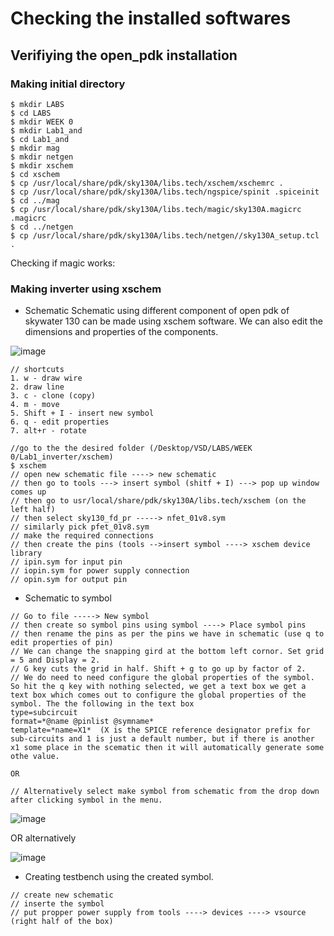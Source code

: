 # Checking the installed softwares
## Verifiying the open_pdk installation
### Making initial directory

```
$ mkdir LABS
$ cd LABS
$ mkdir WEEK 0
$ mkdir Lab1_and
$ cd Lab1_and
$ mkdir mag
$ mkdir netgen
$ mkdir xschem
$ cd xschem
$ cp /usr/local/share/pdk/sky130A/libs.tech/xschem/xschemrc .
$ cp /usr/local/share/pdk/sky130A/libs.tech/ngspice/spinit .spiceinit
$ cd ../mag
$ cp /usr/local/share/pdk/sky130A/libs.tech/magic/sky130A.magicrc .magicrc
$ cd ../netgen
$ cp /usr/local/share/pdk/sky130A/libs.tech/netgen//sky130A_setup.tcl .
```

Checking if magic works:


### Making inverter using xschem 

- Schematic
Schematic using different component of open pdk of skywater 130 can be made using xschem software. We can also edit the dimensions and properties of the components. 

![image](https://user-images.githubusercontent.com/69652104/217327517-25763a71-42e4-4ada-a5ff-a4f19cc7eb93.png)

```
// shortcuts
1. w - draw wire
2. draw line 
3. c - clone (copy)
4. m - move
5. Shift + I - insert new symbol
6. q - edit properties
7. alt+r - rotate

//go to the the desired folder (/Desktop/VSD/LABS/WEEK 0/Lab1_inverter/xschem) 
$ xschem
// open new schematic file ----> new schematic
// then go to tools ---> insert symbol (shitf + I) ---> pop up window comes up
// then go to usr/local/share/pdk/sky130A/libs.tech/xschem (on the left half) 
// then select sky130_fd_pr -----> nfet_01v8.sym
// similarly pick pfet_01v8.sym
// make the required connections
// then create the pins (tools -->insert symbol ----> xschem device library
// ipin.sym for input pin
// iopin.sym for power supply connection
// opin.sym for output pin
```

- Schematic to symbol

```
// Go to file -----> New symbol
// then create so symbol pins using symbol ----> Place symbol pins
// then rename the pins as per the pins we have in schematic (use q to edit properties of pin)
// We can change the snapping gird at the bottom left cornor. Set grid = 5 and Display = 2.
// G key cuts the grid in half. Shift + g to go up by factor of 2.
// We do need to need configure the global properties of the symbol. So hit the q key with nothing selected, we get a text box we get a text box which comes out to configure the global properties of the symbol. The the following in the text box
type=subcircuit
format=*@name @pinlist @symname*
template=*name=X1*  (X is the SPICE reference designator prefix for sub-circuits and 1 is just a default number, but if there is another x1 some place in the scematic then it will automatically generate some othe value. 

OR

// Alternatively select make symbol from schematic from the drop down after clicking symbol in the menu. 
```

![image](https://user-images.githubusercontent.com/69652104/217360903-6501a71e-a72c-4e1a-979c-f70bdf7be06d.png)

OR alternatively

![image](https://user-images.githubusercontent.com/69652104/217443799-70e6c6fd-81c9-4a2a-b080-364e88a8c84f.png)

- Creating testbench using the created symbol.

```
// create new schematic
// inserte the symbol
// put propper power supply from tools ----> devices ----> vsource  (right half of the box)
